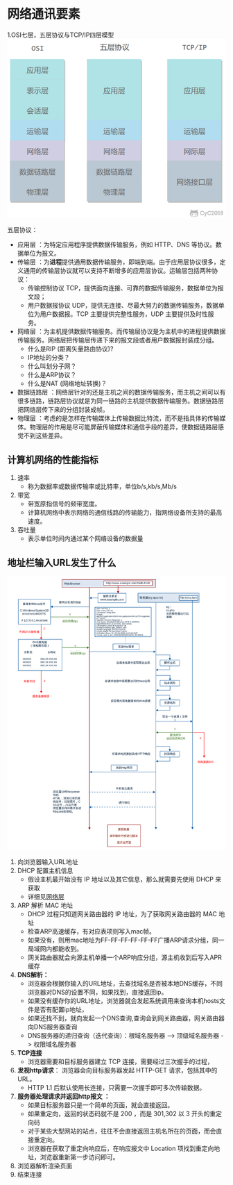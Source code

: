 # 网络通讯要素

1.OSI七层，五层协议与TCP/IP四层模型              
![img.png](osi.png)

五层协议：
* 应用层 ：为特定应用程序提供数据传输服务，例如 HTTP、DNS 等协议。数据单位为报文。
* 传输层 ：为**进程**提供通用数据传输服务，即端到端。由于应用层协议很多，定义通用的传输层协议就可以支持不断增多的应用层协议。运输层包括两种协议： 
    * 传输控制协议 TCP，提供面向连接、可靠的数据传输服务，数据单位为报文段； 
    * 用户数据报协议 UDP，提供无连接、尽最大努力的数据传输服务，数据单位为用户数据报。TCP 主要提供完整性服务，UDP 主要提供及时性服务。
* 网络层 ：为主机提供数据传输服务。而传输层协议是为主机中的进程提供数据传输服务。网络层把传输层传递下来的报文段或者用户数据报封装成分组。
    * 什么是RIP (距离矢量路由协议)?
    * IP地址的分类？
    * 什么叫划分子网？
    * 什么是ARP协议？
    * 什么是NAT (网络地址转换)？
* 数据链路层 ：网络层针对的还是主机之间的数据传输服务，而主机之间可以有很多链路，链路层协议就是为同一链路的主机提供数据传输服务。数据链路层把网络层传下来的分组封装成帧。
* 物理层 ：考虑的是怎样在传输媒体上传输数据比特流，而不是指具体的传输媒体。物理层的作用是尽可能屏蔽传输媒体和通信手段的差异，使数据链路层感觉不到这些差异。

## 计算机网络的性能指标
1. 速率
   * 称为数据率或数据传输率或比特率，单位b/s,kb/s,Mb/s
2. 带宽
   * 带宽原指信号的频带宽度。
   * 计算机网络中表示网络的通信线路的传输能力，指网络设备所支持的最高速度。
3. 吞吐量
    * 表示单位时间内通过某个网络设备的数据量
    
## 地址栏输入URL发生了什么
![img.png](url.png)

1. 向浏览器输入URL地址
2. DHCP 配置主机信息   
    * 假设主机最开始没有 IP 地址以及其它信息，那么就需要先使用 DHCP 来获取
    * 详细见[网络层](网络层/wl.md)
3. ARP 解析 MAC 地址
    * DHCP 过程只知道网关路由器的 IP 地址，为了获取网关路由器的 MAC 地址
    * 检查ARP高速缓存，有对应表项则写入mac帧。
    * 如果没有，则用mac地址为FF-FF-FF-FF-FF-FF广播ARP请求分组，同一局域网内都能收到。
    * 网关路由器就会向源主机单播一个ARP响应分组，源主机收到后写入APR缓存
4. **DNS解析：** 
    * 浏览器会根据你输入的URL地址，去查找域名是否被本地DNS缓存，不同浏览器对DNS的设置不同，如果找到，直接返回ip。
    * 如果没有缓存你的URL地址，浏览器就会发起系统调用来查询本机hosts文件是否有配置ip地址，
    * 如果还找不到，就向发起一个DNS查询,查询会到网关路由器，网关路由器向DNS服务器查询
    * DNS服务器的递归查询（迭代查询）：根域名服务器 —> 顶级域名服务器 -> 权限域名服务器
5. **TCP连接** 
    * 浏览器需要和目标服务器建立 TCP 连接，需要经过三次握手的过程，
6. **发视http请求**： 浏览器会向目标服务器发起 HTTP-GET 请求，包括其中的 URL。
    * HTTP 1.1 后默认使用长连接，只需要一次握手即可多次传输数据。
7. **服务器处理请求并返回http报文 ：**
    * 如果目标服务器只是一个简单的页面，就会直接返回。
    * 如果重定向，返回的状态码就不是 200 ，而是 301,302 以 3 开头的重定向码
    * 对于某些大型网站的站点，往往不会直接返回主机名所在的页面，而会直接重定向。    
    * 浏览器在获取了重定向响应后，在响应报文中 Location 项找到重定向地址，浏览器重新第一步访问即可。
8. 浏览器解析渲染页面
9. 结束连接

